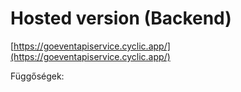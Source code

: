# Hosted version (Backend)
[https://goeventapiservice.cyclic.app/](https://goeventapiservice.cyclic.app/)


Függőségek:
